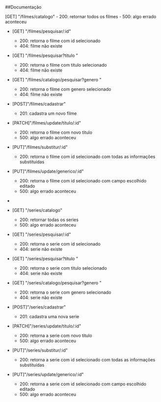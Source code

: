 ##Documentação 

[GET] "/filmes/catalogo" 
    - 200: retornar todos os filmes
    - 500: algo errado aconteceu                           

- [GET] "/filmes/pesquisar/:id" 
    - 200: retorna o filme com id selecionado
    - 404: filme não existe                                

- [GET] "/filmes/pesquisar?titulo "
    - 200: retorna o filme com titulo selecionado
    - 404: filme não existe                                

- [GET] "/filmes/catalogo/pesquisar?genero "
    - 200: retorna o filme com genero selecionado
    - 404: filme não existe                                

- [POST]"/filmes/cadastrar" 
    - 201: cadastra um novo filme                          

- [PATCH]"/filmes/update/titulo/:id"
    - 200: retorna o filme com novo titulo   
    - 500: algo errado aconteceu                

- [PUT]"/filmes/substitur/:id" 
    - 200: retorna o filme com id selecionado com todas as informações substituídas

- [PUT]"/filmes/update/generico/:id"
    - 200: retorna o filme com id selecionado com campo escolhido editado
    - 500: algo errado aconteceu 

*

- [GET] "/series/catalogo" 
    - 200: retornar todas os series
    - 500: algo errado aconteceu                            

- [GET] "/series/pesquisar/:id" 
    - 200: retorna o serie com id selecionado
    - 404: serie não existe                                 

- [GET] "/series/pesquisar?titulo "
    - 200: retorna o serie com titulo selecionado
    - 404: serie não existe                                 

- [GET] "/series/catalogo/pesquisar?genero "
    - 200: retorna o serie com genero selecionado
    - 404: serie não existe                                 

- [POST]"/series/cadastrar" 
    - 201: cadastra uma nova serie                          

- [PATCH]"/series/update/titulo/:id"
    - 200: retorna a serie com novo titulo
    - 500: algo errado aconteceu                       

- [PUT]"/series/substitur/:id" 
    - 200: retorna a serie com id selecionado com todas as informações substituídas

- [PUT]"/series/update/generico/:id"
    - 200: retorna a serie com id selecionado com campo escolhido editado
    - 500: algo errado aconteceu